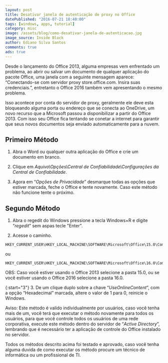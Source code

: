 ```yaml
---
layout: post
title: Desativar janela de autenticação de proxy no Office
datePublished: "2016-07-21 18:40:00"
tags: [windows, apps, tutorial]
category: misc
image: /assets/blog/como-desativar-janela-de-autenticacao.jpg
image_source: Inside Block
author: Ediano Silva Santos
comments: true
ads: true
---
```


Desde o lançamento do Office 2013, alguma empresas vem enfrentado um problema, ao abrir ou salvar um documento de qualquer aplicação do pacote Office, uma janela com a seguinte mensagem aparece: “Conectando-se com servidor proxy store.office.com. Insira suas credenciais.”, entretanto o Office 2016 também vem apresentando o mesmo problema.

Isso acontece por conta do servidor de proxy, geralmente ele deve esta bloqueando alguma porta ou endereço que se conecta ao OneDrive, um novo recurso que a Microsoft passou a disponibilizar a partir do Office 2013. Com isso seu Office fica tentando se conetar a internet para garantir que seus novos documentos seja enviado automaticamente para a nuvem.

## Primeiro Método
1. Abra o Word ou qualquer outra aplicação do Office e crie um documento em branco.

2. Clique em *Aquivo\Opções\Central de Confiabilidade\Configurações da Central de Confiabilidade*.

3. Agora em “*Opções de Privacidade*” desmarque todas as opções que estiver marcada, feche o Office e tente novamente. Caso este método não funcione tente o próximo.

## Segundo Método
1. Abra o regedit do Windows pressione a tecla Windows+R e digite “*regedit*” sem aspas tecle "Enter".

2. Acesse o caminho.

```
HKEY_CURRENT_USER\HKEY_LOCAL_MACHINE\SOFTWARE\Microsoft\Office\15.0\Commom\Internet
```

ou

```
HKEY_CURRENT_USER\HKEY_LOCAL_MACHINE\SOFTWARE\Microsoft\Office\16.0\Commom\Internet
```

OBS: Caso você estiver usando o Office 2013 selecione a pasta 15.0, ou se você estiver usando o Office 2016 selecione a pasta 16.0.

{:start="3"}
3. De um clique duplo sobre a chave “*UseOnlineContent*”, com a opção “Hexadecimal” marcada, altere o valor de 1 para 0, reinicie o Windows.

Aviso: Este método é valido individualmente por usuários, caso você tenha mais de um, você terá que executar o método novamente para todos os usuários, para que você controle todos os usuários de uma rede corporativa, execute este método dentro do servidor de “*Active Directory*”, lembrando que é necessário ter a aplicação de controle do Office instalado no servidor.

Todos os métodos descrito acima foi testado e aprovado, caso você tenha alguma duvida de como executar os método procure um técnico de informática ou um profissional de TI.
